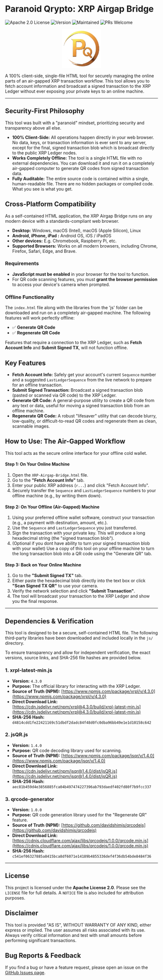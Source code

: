 # Paranoid Qrypto: XRP Airgap Bridge

![Apache 2.0 License](https://img.shields.io/badge/License-Apache_2.0-ffd700.svg)
![Version](https://img.shields.io/badge/Version-1.0.0-informational.svg)
![Maintained](https://img.shields.io/badge/Maintained-Yes-green.svg)
![PRs Welcome](https://img.shields.io/badge/PRs-welcome-brightgreen.svg)

<p align="center">
  <img src="docs/logo.png" alt="Paranoid Qrypto Logo" width="128">
</p>

A 100% client-side, single-file HTML tool for securely managing the online parts of an air-gapped XRP transaction workflow. This tool allows you to fetch account information and broadcast a signed transaction to the XRP Ledger without ever exposing your private keys to an online machine.

---

## Security-First Philosophy

This tool was built with a "paranoid" mindset, prioritizing security and transparency above all else.

*   **100% Client-Side:** All operations happen directly in your web browser. No data, keys, or transaction information is ever sent to any server, except for the final, signed transaction blob which is broadcast directly to the public XRP Ledger nodes.
*   **Works Completely Offline:** The tool is a single HTML file with no external dependencies. You can download it and run it on a completely air-gapped computer to generate QR codes from signed transaction data.
*   **Fully Auditable:** The entire source code is contained within a single, human-readable file. There are no hidden packages or compiled code. What you see is what you get.


## Cross-Platform Compatibility

As a self-contained HTML application, the XRP Airgap Bridge runs on any modern device with a standards-compliant web browser.

*   **Desktop:** Windows, macOS (Intel), macOS (Apple Silicon), Linux
*   **Android, iPhone, iPad :** Android OS, iOS / iPadOS
*   **Other devices:** E.g. Chromebook, Raspberry Pi, etc.
*   **Supported Browsers:** Works on all modern browsers, including Chrome, Firefox, Safari, Edge, and Brave.

### Requirements

*   **JavaScript must be enabled** in your browser for the tool to function.
*   For QR code scanning features, you must **grant the browser permission** to access your device's camera when prompted.

### Offline Functionality

The `index.html` file along with the libraries from the 'js' folder can be downloaded and run on a completely air-gapped machine. The following features will work perfectly offline:

*   ✅ **Generate QR Code**
*   ✅ **Regenerate QR Code**

Features that require a connection to the XRP Ledger, such as **Fetch Account Info** and **Submit Signed TX**, will not function offline.


## Key Features

*   **Fetch Account Info:** Safely get your account's current `Sequence` number and a suggested `LastLedgerSequence` from the live network to prepare for an offline transaction.
*   **Submit Signed Transaction:** Broadcast a signed transaction blob (pasted or scanned via QR code) to the XRP Ledger.
*   **Generate QR Code:** A general-purpose utility to create a QR code from any text or data, useful for moving a signed transaction blob from an offline machine.
*   **Regenerate QR Code:** A robust "lifesaver" utility that can decode blurry, low-quality, or difficult-to-read QR codes and regenerate them as clean, scannable images.

## How to Use: The Air-Gapped Workflow

This tool acts as the secure online interface for your offline cold wallet.

#### Step 1: On Your **Online** Machine

1.  Open the `XRP-Airgap-Bridge.html` file.
2.  Go to the **"Fetch Account Info"** tab.
3.  Enter your public XRP address (`r...`) and click "Fetch Account Info".
4.  Securely transfer the `Sequence` and `LastLedgerSequence` numbers to your offline machine (e.g., by writing them down).

#### Step 2: On Your **Offline** (Air-Gapped) Machine

1.  Using your preferred offline wallet software, construct your transaction (e.g., a payment with destination, amount, etc.).
2.  Use the `Sequence` and `LastLedgerSequence` you just transferred.
3.  Sign the transaction with your private key. This will produce a long hexadecimal string (the "signed transaction blob").
4.  (Optional if you dont have ability to turn your signed transaction blob with your wallet) Use a copy of this tool on your offline machine to turn the long transaction blob into a QR code using the "Generate QR" tab.

#### Step 3: Back on Your **Online** Machine

1.  Go to the **"Submit Signed TX"** tab.
2.  Either paste the hexadecimal blob directly into the text box or click **"Scan Signed TX QR"** to use your camera.
3.  Verify the network selection and click **"Submit Transaction"**.
4.  The tool will broadcast your transaction to the XRP Ledger and show you the final response.

---

## Dependencies & Verification

This tool is designed to be a secure, self-contained HTML file. The following third-party libraries have been downloaded and included locally in the `js/` directory.

To ensure transparency and allow for independent verification, the exact versions, source links, and SHA-256 file hashes are provided below.

### 1. xrpl-latest-min.js

*   **Version:** `4.3.0`
*   **Purpose:** The official library for interacting with the XRP Ledger.
*   **Source of Truth (NPM):** [https://www.npmjs.com/package/xrpl/v/4.3.0](https://www.npmjs.com/package/xrpl/v/4.3.0)
*   **Direct Download Link:** [https://cdn.jsdelivr.net/npm/xrpl@4.3.0/build/xrpl-latest-min.js](https://cdn.jsdelivr.net/npm/xrpl@4.3.0/build/xrpl-latest-min.js)
*   **SHA-256 Hash:** `d4814cdd1fe22421169c51dbdf2dadc84f48d0fc0dba96bb49e1e1d10158c642`

### 2. jsQR.js

*   **Version:** `1.4.0`
*   **Purpose:** QR code decoding library used for scanning.
*   **Source of Truth (NPM):** [https://www.npmjs.com/package/jsqr/v/1.4.0](https://www.npmjs.com/package/jsqr/v/1.4.0)
*   **Direct Download Link:** [https://cdn.jsdelivr.net/npm/jsqr@1.4.0/dist/jsQR.js](https://cdn.jsdelivr.net/npm/jsqr@1.4.0/dist/jsQR.js)
*   **SHA-256 Hash:** `aec81b459d4e3856885fca04b497474227396ab793daedf402fd80f7b9fcc337`

### 3. qrcode-generator

*   **Version:** `1.0.0`
*   **Purpose:** QR code generation library used for the "Regenerate QR" feature.
*   **Source of Truth (NPM):** [https://github.com/davidshimjs/qrcodejs](https://github.com/davidshimjs/qrcodejs)
*   **Direct Download Link:** [https://cdnjs.cloudflare.com/ajax/libs/qrcodejs/1.0.0/qrcode.min.js](https://cdnjs.cloudflare.com/ajax/libs/qrcodejs/1.0.0/qrcode.min.js)
*   **SHA-256 Hash:** `c541ef06327885a8415bca8df6071e14189b4855336def4f36db54bde8484f36`


---

## License

This project is licensed under the **Apache License 2.0**. Please see the `LICENSE` file for full details. A `NOTICE` file is also included for attribution purposes.

## Disclaimer

This tool is provided "AS IS", WITHOUT WARRANTY OF ANY KIND, either express or implied. The user assumes all risks associated with its use. Always verify critical information and test with small amounts before performing significant transactions.

## Bug Reports & Feedback

If you find a bug or have a feature request, please open an issue on the [GitHub Issues page](https://github.com/paranoid-qrypto/xrp-airgap-bridge/issues).
